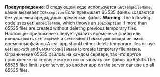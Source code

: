 <span data-ttu-id="c363d-101">**Предупреждение**: В следующем коде используется `GetTempFileName`, какие вызывает `IOException` Если превышает 65 535 файлы создаются без удаления предыдущих временные файлы.</span><span class="sxs-lookup"><span data-stu-id="c363d-101">**Warning**: The following code uses `GetTempFileName`, which throws an `IOException` if more than 65535 files are created without deleting previous temporary files.</span></span> <span data-ttu-id="c363d-102">Настоящее приложение следует удалить временные файлы или использовать `GetTempPath` и `GetRandomFileName` для создания имен временных файлов.</span><span class="sxs-lookup"><span data-stu-id="c363d-102">A real app should either delete temporary files or use `GetTempPath` and `GetRandomFileName` to create temporary file names.</span></span> <span data-ttu-id="c363d-103">Ограничение 65535 файлов: на каждом сервере, так что другое приложение на сервере можно использовать все файлы до 65535.</span><span class="sxs-lookup"><span data-stu-id="c363d-103">The 65535 files limit is per server, so another app on the server can use up all 65535 files.</span></span> 